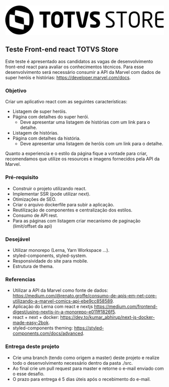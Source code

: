 ![](images/logo.svg)

## Teste Front-end react TOTVS Store

Este teste é apresentado aos candidatos as vagas de desenvolvimento front-end react para avaliar os conhecimentos técnicos.
Para esse desenvolvimento será necessário consumir a API da Marvel com dados de super heróis e histórias: https://developer.marvel.com/docs.

### Objetivo

Criar um aplicativo react com as seguintes características:
 - Listagem de super heróis.
 - Página com detalhes do super herói.
   - Deve apresentar uma listagem de histórias com um link para o detalhe.
 - Listagem de histórias.
 - Página com detalhes da história.
   - Deve apresentar uma listagem de heróis com um link para o detalhe.

Quanto a experiencia e o estilo da página fique a vontade para criar, recomendamos que utilize os resources e imagens fornecidos pela API da Marvel.

### Pré-requisito

 - Construir o projeto utilizando react.
 - Implementar SSR (pode utilizar next).
 - Otimizações de SEO.
 - Criar o arquivo dockerfile para subir a aplicação.
 - Reutilização de componentes e centralização dos estilos.
 - Consumo de API rest.
 - Para as páginas com listagem criar mecanismo de paginação (limit/offset da api)

### Desejável

 - Utilizar monorepo (Lerna, Yarn Workspace ...).
 - styled-components, styled-system.
 - Responsividade do site para mobile.
 - Estrutura de thema.

### Referencias

 - Utilizar a API da Marvel como fonte de dados: https://medium.com/@renato.groffe/consumo-de-apis-em-net-core-utilizando-a-marvel-comics-api-ebe9cc858589.
 - Aplicação do Lerna com react e nextjs https://medium.com/frontend-digest/using-nextjs-in-a-monorepo-e011ff1826f5.
 - react + next + docker: https://dev.to/kumar_abhirup/next-js-docker-made-easy-2bok.
 - styled-components theming: https://styled-components.com/docs/advanced.

### Entrega deste projeto
 - Crie uma branch (tendo como origem a master) deste projeto e realize todo o desenvolvimento necessário dentro da pasta ./src.
 - Ao final crie um pull request para master e retorne o e-mail enviado com o esse desafio.
 - O prazo para entrega é 5 dias úteis após o recebimento do e-mail.
